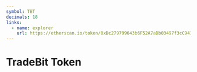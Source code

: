 ```yaml
---
symbol: TBT
decimals: 18
links:
  - name: explorer
    url: https://etherscan.io/token/0xDc279799643b6F52A7aDb03497f3cC941ff8f113
---
```


# TradeBit Token
